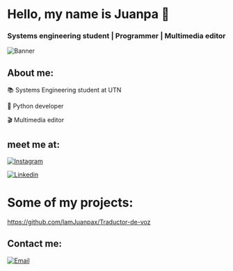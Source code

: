 # Hello, my name is Juanpa 👋
### Systems engineering student | Programmer | Multimedia editor

![Banner](https://github.com/user-attachments/assets/5d1119d4-1b9b-46a2-b717-3a405318471b)


## About me:

📚 Systems Engineering student at UTN

🐍 Python developer

🎬 Multimedia editor

## meet me at:
[![Instagram](https://img.shields.io/badge/Instagram-IamJuanpax-00FFFF?style=for-the-badge&logo=instagram&logoColor=white&labelColor=101010)](https://www.instagram.com/iamjuanpax/)

[![Linkedin](https://img.shields.io/badge/Linkedin-IamJuanpax-00FFFF?style=for-the-badge&logo=linkedin&logoColor=white&labelColor=101010)](https://www.linkedin.com/in/juan-pablo-britos/)

# Some of my projects:
https://github.com/IamJuanpax/Traductor-de-voz

## Contact me:

[![Email](https://img.shields.io/badge/Email-Send_me_message-orange?style=for-the-badge&logo=gmail&logoColor=white&labelColor=101010)](https://mail.google.com/mail/?view=cm&fs=1&to=jubritos20@gmail.com)
